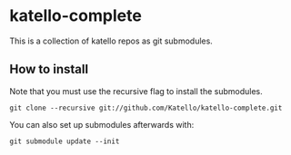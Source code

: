 katello-complete
================

This is a collection of katello repos as git submodules.

How to install
--------------

Note that you must use the recursive flag to install the submodules.

```
git clone --recursive git://github.com/Katello/katello-complete.git
```

You can also set up submodules afterwards with:

```
git submodule update --init
```